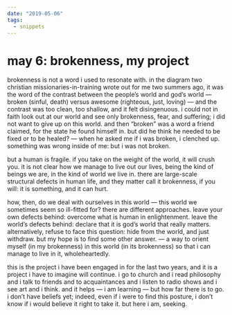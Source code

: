 ```yaml
---
date: "2019-05-06"
tags:
  - snippets
---
```

# may 6: brokenness, my project

brokenness is not a word i used to resonate with. in the diagram two christian missionaries-in-training wrote out for me two summers ago, it was the word of the contrast between the people’s world and god’s world — broken (sinful, death) versus awesome (righteous, just, loving) — and the contrast was too clean, too shallow, and it felt disingenuous. i could not in faith look out at our world and see only brokenness, fear, and suffering; i did not want to give up on this world. and then “broken” was a word a friend claimed, for the state he found himself in. but did he think he needed to be fixed or to be healed? — when he asked me if i was broken, i clenched up. something was wrong inside of me: but i was not broken.

but a human is fragile. if you take on the weight of the world, it will crush you. it is not clear how we manage to live out our lives, being the kind of beings we are, in the kind of world we live in. there are large-scale structural defects in human life, and they matter call it brokenness, if you will: it is something, and it can hurt.

how, then, do we deal with ourselves in this world — this world we sometimes seem so ill-fitted for? there are different approaches. leave your own defects behind: overcome what is human in enlightenment. leave the world’s defects behind: declare that it is god’s world that really matters. alternatively, refuse to face this question: hide from the world, and just withdraw. but my hope is to find some other answer. — a way to orient myself (in my brokenness) in this world (in its brokenness) so that i can manage to live in it, wholeheartedly.

this is the project i have been engaged in for the last two years, and it is a project i have to imagine will continue. i go to church and i read philosophy and i talk to friends and to acquaintances and i listen to radio shows and i see art and i think. and it helps — i am learning — but how far there is to go. i don’t have beliefs yet; indeed, even if i were to find this posture, i don’t know if i would believe it right to take it. but here i am, seeking.
